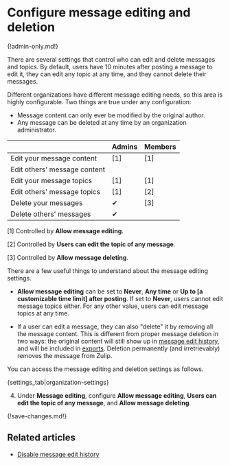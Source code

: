 # Configure message editing and deletion

{!admin-only.md!}

There are several settings that control who can edit and delete messages and
topics. By default, users have 10 minutes after posting a message to edit
it, they can edit any topic at any time, and they cannot delete their
messages.

Different organizations have different message editing needs, so this area
is highly configurable. Two things are true under any configuration:

* Message content can only ever be modified by the original author.
* Any message can be deleted at any time by an organization administrator.

|                              | Admins   | Members  |
|---                           |---       |---       |
| Edit your message content    | [1]      | [1]      |
| Edit others' message content |          |          |
| Edit your message topics     | [1]      | [1]      |
| Edit others' message topics  | [1]      | [2]      |
| Delete your messages         | &#10004; | [3]      |
| Delete others' messages      | &#10004; |          |

[1] Controlled by **Allow message editing**.

[2] Controlled by **Users can edit the topic of any message**.

[3] Controlled by **Allow message deleting**.

There are a few useful things to understand about the message editing
settings.

* **Allow message editing** can be set to **Never**, **Any time** or
  **Up to [a customizable time limit] after posting**. If set to **Never**,
  users cannot edit message topics either. For any other value, users can
  edit message topics at any time.

* If a user can edit a message, they can also "delete" it by removing all
  the message content. This is different from proper message deletion in two
  ways: the original content will still show up in
  [message edit history](view-a-messages-edit-history), and will be included
  in [exports](/help/export-your-organization). Deletion
  permanently (and irretrievably) removes the message from Zulip.

You can access the message editing and deletion settings as follows.

{settings_tab|organization-settings}

4. Under **Message editing**, configure **Allow message editing**,
   **Users can edit the topic of any message**, and **Allow message deleting**.

{!save-changes.md!}

## Related articles

* [Disable message edit history](/help/disable-message-edit-history)
